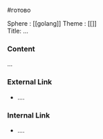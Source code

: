#готово 

Sphere : [[golang]]
Theme : [[]]  
Title: ...

### Content

...

### External Link

- ....

### Internal Link

- ....